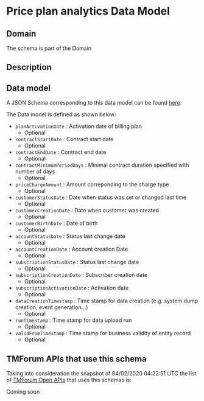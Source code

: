 # Price plan analytics Data Model

## Domain

The  schema is part of the  Domain

## Description



## Data model

A JSON Schema corresponding to this data model can be found
[here](https://github.com/tmforum-rand/schemas/blob/candidates/Analytics/PricePlanAnalytics.schema.json).

The Data model is defined as shown below:
- `planActivationDate` : Activation date of billing plan
  - Optional
- `contractStartDate` : Contract start date
  - Optional
- `contractEndDate` : Contract end date
  - Optional
- `contractMinimumPeriodDays` : Minimal contract duration specified with number of days
  - Optional
- `priceChargeAmount` : Amount correponding to the charge type
  - Optional
- `customerStatusDate` : Date when status was set or changed last time
  - Optional
- `customerCreationDate` : Date when customer was created
  - Optional
- `customerBirthDate` : Date of birth
  - Optional
- `accountStatusDate` : Status last change date
  - Optional
- `accountCreationDate` : Account creation Date
  - Optional
- `subscriptionStatusDate` : Status last change date
  - Optional
- `subscriptionCreationDate` : Subscriber creation date
  - Optional
- `subscriptionActivationDate` : Activation date
  - Optional
- `dataCreationTimestamp` : Time stamp for data creation (e.g. system dump creation, event generation…)
  - Optional
- `runTimestamp` : Time stamp for data upload run
  - Optional
- `validFromTimestamp` : Time stamp for business validity of entity record
  - Optional




## TMForum APIs that use this schema

Taking into consideration the snapshot of 04/02/2020 04:22:51 UTC the list of [TMForum Open APIs](https://www.tmforum.org/open-apis/) that uses this schemas is:

Coming soon